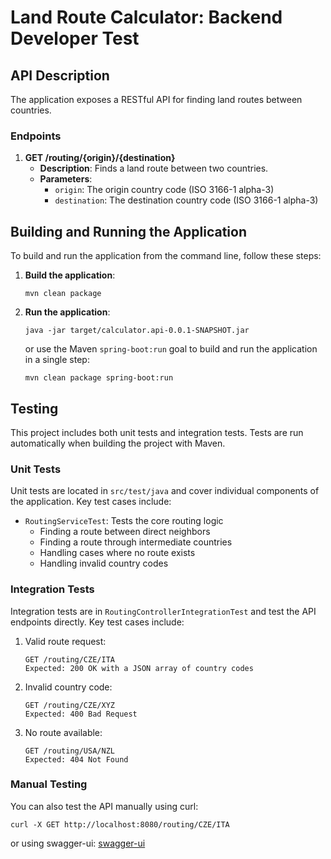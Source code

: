 # Land Route Calculator: Backend Developer Test

## API Description

The application exposes a RESTful API for finding land routes between countries.

### Endpoints

1. **GET /routing/{origin}/{destination}**
   - **Description**: Finds a land route between two countries.
   - **Parameters**:
     - `origin`: The origin country code (ISO 3166-1 alpha-3)
     - `destination`: The destination country code (ISO 3166-1 alpha-3)


## Building and Running the Application

To build and run the application from the command line, follow these steps:

1. **Build the application**:
   ```
   mvn clean package
   ```

2. **Run the application**:
   ```
   java -jar target/calculator.api-0.0.1-SNAPSHOT.jar
   ```
   or use the Maven `spring-boot:run` goal to build and run the application in a single step:
   ```
   mvn clean package spring-boot:run
   ```

## Testing

This project includes both unit tests and integration tests. Tests are run automatically when building the project with Maven.


### Unit Tests

Unit tests are located in `src/test/java` and cover individual components of the application. Key test cases include:

- `RoutingServiceTest`: Tests the core routing logic
  - Finding a route between direct neighbors
  - Finding a route through intermediate countries
  - Handling cases where no route exists
  - Handling invalid country codes

### Integration Tests

Integration tests are in `RoutingControllerIntegrationTest` and test the API endpoints directly. Key test cases include:

1. Valid route request:
   ```
   GET /routing/CZE/ITA
   Expected: 200 OK with a JSON array of country codes
   ```

2. Invalid country code:
   ```
   GET /routing/CZE/XYZ
   Expected: 400 Bad Request
   ```

3. No route available:
   ```
   GET /routing/USA/NZL
   Expected: 404 Not Found
   ```

### Manual Testing

You can also test the API manually using curl: 
```
curl -X GET http://localhost:8080/routing/CZE/ITA
```

or using swagger-ui: 
[swagger-ui](http://localhost:8080/swagger-ui/index.html#/routing-controller/getRoute)